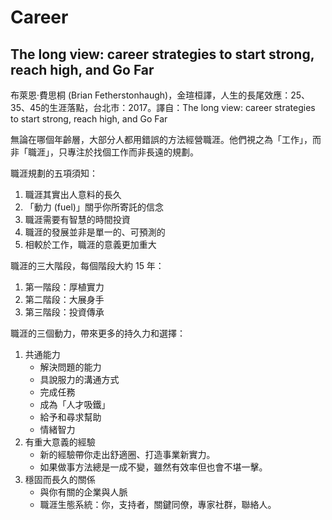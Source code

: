 # Career

## The long view: career strategies to start strong, reach high, and Go Far

布萊恩‧費思桐 (Brian Fetherstonhaugh)，金瑄桓譯，人生的長尾效應：25、35、45的生涯落點，台北市：2017。譯自：The long view: career strategies to start strong, reach high, and Go Far

無論在哪個年齡層，大部分人都用錯誤的方法經營職涯。他們視之為「工作」，而非「職涯」，只專注於找個工作而非長遠的規劃。

職涯規劃的五項須知：
1. 職涯其實出人意料的長久
2. 「動力 (fuel)」關乎你所寄託的信念
3. 職涯需要有智慧的時間投資
4. 職涯的發展並非是單一的、可預測的
5. 相較於工作，職涯的意義更加重大

職涯的三大階段，每個階段大約 15 年：
1. 第一階段：厚植實力
2. 第二階段：大展身手
3. 第三階段：投資傳承

職涯的三個動力，帶來更多的持久力和選擇：
1. 共通能力
    * 解決問題的能力
    * 具說服力的溝通方式
    * 完成任務
    * 成為「人才吸鐵」
    * 給予和尋求幫助
    * 情緒智力
2. 有重大意義的經驗
    * 新的經驗帶你走出舒適圈、打造事業新實力。
    * 如果做事方法總是一成不變，雖然有效率但也會不堪一擊。
3. 穩固而長久的關係
    * 與你有關的企業與人脈
    * 職涯生態系統：你，支持者，關鍵同僚，專家社群，聯絡人。

